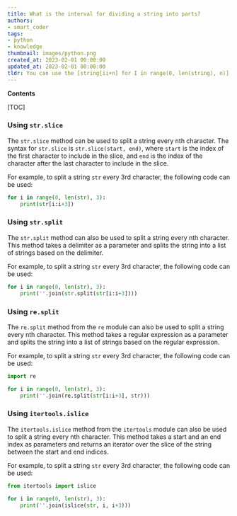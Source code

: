 ```yaml
---
title: What is the interval for dividing a string into parts?
authors:
- smart_coder
tags:
- python
- knowledge
thumbnail: images/python.png
created_at: 2023-02-01 00:00:00
updated_at: 2023-02-01 00:00:00
tldr: You can use the [string[ii+n] for I in range(0, len(string), n)] syntax to split a string every nth character in Python.
---
```


**Contents**

[TOC]

### Using `str.slice`

The `str.slice` method can be used to split a string every nth character. The syntax for `str.slice` is `str.slice(start, end)`, where `start` is the index of the first character to include in the slice, and `end` is the index of the character after the last character to include in the slice.

For example, to split a string `str` every 3rd character, the following code can be used:

```python
for i in range(0, len(str), 3):
    print(str[i:i+3])
```

### Using `str.split`

The `str.split` method can also be used to split a string every nth character. This method takes a delimiter as a parameter and splits the string into a list of strings based on the delimiter.

For example, to split a string `str` every 3rd character, the following code can be used:

```python
for i in range(0, len(str), 3):
    print(''.join(str.split(str[i:i+3])))
```

### Using `re.split`

The `re.split` method from the `re` module can also be used to split a string every nth character. This method takes a regular expression as a parameter and splits the string into a list of strings based on the regular expression.

For example, to split a string `str` every 3rd character, the following code can be used:

```python
import re

for i in range(0, len(str), 3):
    print(''.join(re.split(str[i:i+3], str)))
```

### Using `itertools.islice`

The `itertools.islice` method from the `itertools` module can also be used to split a string every nth character. This method takes a start and an end index as parameters and returns an iterator over the slice of the string between the start and end indices.

For example, to split a string `str` every 3rd character, the following code can be used:

```python
from itertools import islice

for i in range(0, len(str), 3):
    print(''.join(islice(str, i, i+3)))
```
